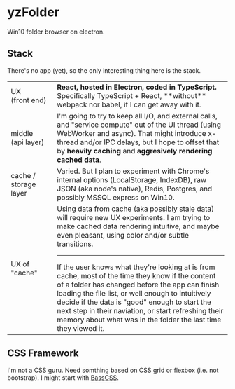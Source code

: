 # yzFolder

Win10 folder browser on electron.

## Stack

There's no app (yet), so the only interesting thing here is the stack.

<table>
<tr><td>UX<br>(front&nbsp;end)</td><td><b>React, hosted in Electron, coded in TypeScript.</b><br>Specifically TypeScript + React, **without** webpack nor babel, if I can get away with it.
</td></tr>
<tr><td>middle<br>(api&nbsp;layer)</td><td>I'm going to try to keep all I/O, and external calls, and "service compute" out of the UI thread (using WebWorker and async).  That might introduce x-thread and/or IPC delays, but I hope to offset that by <b>heavily caching</b> and <b>aggresively rendering cached data</b>.
<tr><td>cache / storage layer</td><td>Varied.  But I plan to experiment with Chrome's internal options (LocalStorage, IndexDB), raw JSON (aka node's native), Redis, Postgres, and possibly MSSQL express on Win10.</td></tr>
<tr><td>UX of "cache"</td><td>Using data from cache (aka possibly stale data) will require new UX experiments.  I am trying to make cached data rendering intuitive, and maybe even pleasant, using color and/or subtle transitions.
<hr>
If the user knows what they're looking at is from cache, most of the time they know if the content of a folder has changed before the app can finish loading the file list, or well enough to intuitively decide if the data is "good" enough to start the next step in their naviation, or start refreshing their memory about what was in the folder the last time they viewed it.
</td></tr>
</table>

## CSS Framework

I'm not a CSS guru.  Need somthing based on CSS grid or flexbox (i.e. not bootstrap).  I might start with [BassCSS](http://basscss.com).
